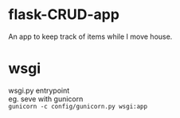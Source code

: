 # flask-CRUD-app
An app to keep track of items while I move house.

# wsgi 
wsgi.py entrypoint\
eg. seve with gunicorn\
```gunicorn -c config/gunicorn.py wsgi:app```
